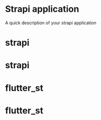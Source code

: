 # Strapi application

A quick description of your strapi application
# strapi
# strapi
# flutter_st
# flutter_st
